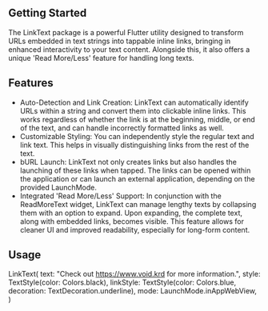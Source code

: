 

## Getting Started

The LinkText package is a powerful Flutter utility designed to transform URLs embedded in text strings into tappable inline links, bringing in enhanced interactivity to your text content. Alongside this, it also offers a unique 'Read More/Less' feature for handling long texts.


## Features

* Auto-Detection and Link Creation: LinkText can automatically identify URLs within a string and convert them into clickable inline links. This works regardless of whether the link is at the beginning, middle, or end of the text, and can handle incorrectly formatted links as well.
* Customizable Styling: You can independently style the regular text and link text. This helps in visually distinguishing links from the rest of the text.
* bURL Launch: LinkText not only creates links but also handles the launching of these links when tapped. The links can be opened within the application or can launch an external application, depending on the provided LaunchMode.
* Integrated 'Read More/Less' Support: In conjunction with the ReadMoreText widget, LinkText can manage lengthy texts by collapsing them with an option to expand. Upon expanding, the complete text, along with embedded links, becomes visible. This feature allows for cleaner UI and improved readability, especially for long-form content.

## Usage

LinkText(
  text: "Check out https://www.void.krd for more information.",
  style: TextStyle(color: Colors.black),
  linkStyle: TextStyle(color: Colors.blue, decoration: TextDecoration.underline),
  mode: LaunchMode.inAppWebView,
)


